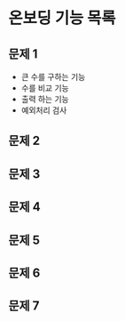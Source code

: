 # 온보딩 기능 목록

## 문제 1
- 큰 수를 구하는 기능
- 수를 비교 기능
- 출력 하는 기능
- 예외처리 검사

## 문제 2


## 문제 3


## 문제 4


## 문제 5


## 문제 6


## 문제 7